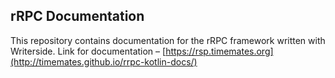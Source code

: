 ## rRPC Documentation
This repository contains documentation for the rRPC framework written with Writerside. Link for documentation – [https://rsp.timemates.org](http://timemates.github.io/rrpc-kotlin-docs/)
